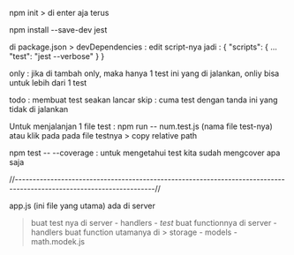 npm init > di enter aja terus

npm install --save-dev jest

di package.json > devDependencies : edit script-nya jadi :
{
 "scripts": {
 ...
 "test": "jest --verbose"
 }
}

only : jika di tambah only, maka hanya 1 test ini yang di jalankan, onliy bisa untuk lebih dari 1 test

todo : membuat test seakan lancar
skip : cuma test dengan tanda ini yang tidak di jalankan

Untuk menjalanjan 1 file test : npm run -- num.test.js (nama file test-nya) 
atau klik pada pada file testnya > copy relative path

npm test -- --coverage : untuk mengetahui test kita sudah mengcover apa saja

//---------------------------------------------------------------------------------------------------------------------//

app.js (ini file yang utama) ada di server
> buat test nya di server - handlers - _test_ 
> buat functionnya di server - handlers
> buat function utamanya di > storage - models - math.modek.js